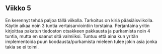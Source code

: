 ## Viikko 5

En kerennyt tehdä paljoa tällä viikolla. Tarkoitus on kiriä pääsiäisviikolla.
Käytin aikaa noin 3 tuntia vertaisarviointiin torstaina. 
Perjantaina yritin kirjoittaa pakatun tiedoston otsakkeen pakkausta  ja purkamista  noin 4 tuntia, mutta en saanut sitä valmiiksi.
Tuntuu että aina kun yritän implementoida puun koodausta/purkamista mieleen tulee jokin asia jonka takia se ei toimi.  